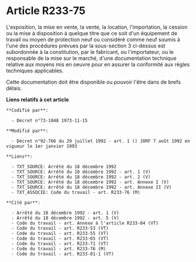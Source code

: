 # Article R233-75

L'exposition, la mise en vente, la vente, la location, l'importation, la cession ou la mise à disposition à quelque titre que
ce soit d'un équipement de travail ou moyen de protection neuf ou considéré comme neuf soumis à l'une des procédures prévues
par la sous-section 3 ci-dessus est subordonnée à la constitution, par le fabricant, ou l'importateur, ou le responsable de
la mise sur le marché, d'une documentation technique relative aux moyens mis en oeuvre pour en assurer la conformité aux
règles techniques applicables.

Cette documentation doit être disponible ou pouvoir l'être dans de brefs délais.

**Liens relatifs à cet article**

	**Codifié par**:

	  - Décret n°73-1048 1973-11-15

	**Modifié par**:

	  - Décret n°92-766 du 29 juillet 1992 - art. 1 () JORF 7 août 1992 en vigueur le 1er janvier 1993

	**Liens**:

	  - TXT_SOURCE: Arrêté du 18 décembre 1992
	  - TXT_SOURCE: Arrêté du 18 décembre 1992 - art. 1 (V)
	  - TXT_SOURCE: Arrêté du 18 décembre 1992 - art. 2 (V)
	  - TXT_SOURCE: Arrêté du 18 décembre 1992 - art. Annexe I (V)
	  - TXT_SOURCE: Arrêté du 18 décembre 1992 - art. Annexe II (V)
	  - TXT_ASSOCIE: Code du travail - art. R233-76 (M)

	**Cité par**:

	  - Arrêté du 18 décembre 1992 - art. 1 (V)
	  - Arrêté du 18 décembre 1992 - art. 5 (V)
	  - Code du travail - art. Annexe à l'article R233-84 (VT)
	  - Code du travail - art. R233-53 (VT)
	  - Code du travail - art. R233-55 (VT)
	  - Code du travail - art. R233-65 (VT)
	  - Code du travail - art. R233-71 (VT)
	  - Code du travail - art. R233-76 (M)
	  - Code du travail - art. R233-81-1 (VT)

